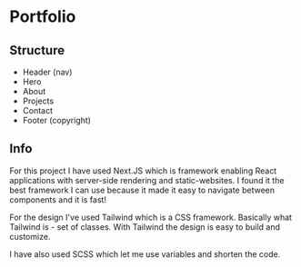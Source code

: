 # Portfolio

## Structure

- Header (nav)
- Hero
- About
- Projects
- Contact
- Footer (copyright)

## Info

For this project I have used Next.JS which is framework enabling React applications with server-side rendering and static-websites. I found it the best framework I can use because it made it easy to navigate between components and it is fast!

For the design I've used Tailwind which is a CSS framework. Basically what Tailwind is - set of classes. With Tailwind the design is easy to build and customize.

I have also used SCSS which let me use variables and shorten the code.